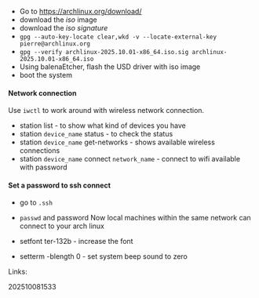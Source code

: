- Go to https://archlinux.org/download/
- download the _iso_ image
- download the _iso signature_
- `gpg --auto-key-locate clear,wkd -v --locate-external-key pierre@archlinux.org`
- `gpg --verify archlinux-2025.10.01-x86_64.iso.sig archlinux-2025.10.01-x86_64.iso`
- Using balenaEtcher, flash the USD driver with iso image
- boot the system

#### Network connection
Use `iwctl` to work around with wireless network connection.
- station list - to show what kind of devices you have
- station `device_name` status - to check the status
- station `device_name` get-networks - shows available wireless connections 
- station `device_name` connect `network_name` - connect to wifi available with password

#### Set a password to ssh connect
- go to `.ssh`
- `passwd` and password
Now local machines within the same network can connect to your arch linux

- setfont ter-132b - increase the font
- setterm -blength 0 - set system beep sound to zero

Links:

202510081533

